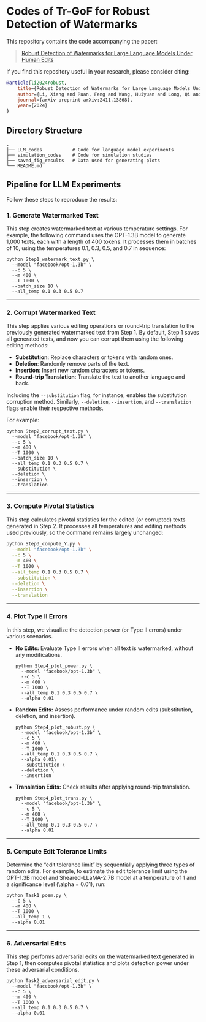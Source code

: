 # Codes of Tr-GoF for Robust Detection of Watermarks

This repository contains the code accompanying the paper:

> [Robust Detection of Watermarks for Large Language Models Under Human Edits](https://arxiv.org/abs/2411.13868)

If you find this repository useful in your research, please consider citing:

```bibtex
@article{li2024robust,
    title={Robust Detection of Watermarks for Large Language Models Under Human Edits},
    author={Li, Xiang and Ruan, Feng and Wang, Huiyuan and Long, Qi and Su, Weijie J},
    journal={arXiv preprint arXiv:2411.13868},
    year={2024}
}
```

## Directory Structure

```plaintext
.
├── LLM_codes           # Code for language model experiments
├── simulation_codes    # Code for simulation studies
├── saved_fig_results   # Data used for generating plots
└── README.md
```

## Pipeline for LLM Experiments

Follow these steps to reproduce the results:

### 1. Generate Watermarked Text

This step creates watermarked text at various temperature settings. For example, the following command uses the OPT-1.3B model to generate 1,000 texts, each with a length of 400 tokens. It processes them in batches of 10, using the temperatures 0.1, 0.3, 0.5, and 0.7 in sequence:

```
python Step1_watermark_text.py \
  --model "facebook/opt-1.3b" \
  --c 5 \
  --m 400 \
  --T 1000 \
  --batch_size 10 \
  --all_temp 0.1 0.3 0.5 0.7
```

---

### 2. Corrupt Watermarked Text

This step applies various editing operations or round-trip translation to the previously generated watermarked text from Step 1. By default, Step 1 saves all generated texts, and now you can corrupt them using the following editing methods:

- **Substitution**: Replace characters or tokens with random ones.
- **Deletion**: Randomly remove parts of the text.
- **Insertion**: Insert new random characters or tokens.
- **Round-trip Translation**: Translate the text to another language and back.

Including the `--substitution` flag, for instance, enables the substitution corruption method. Similarly, `--deletion`, `--insertion`, and `--translation` flags enable their respective methods. 

For example:

```
python Step2_corrupt_text.py \
  --model "facebook/opt-1.3b" \
  --c 5 \
  --m 400 \
  --T 1000 \
  --batch_size 10 \
  --all_temp 0.1 0.3 0.5 0.7 \
  --substitution \
  --deletion \
  --insertion \
  --translation
```

---

### 3. Compute Pivotal Statistics

This step calculates pivotal statistics for the edited (or corrupted) texts generated in Step 2. It processes all temperatures and editing methods used previously, so the command remains largely unchanged:

```bash
python Step3_compute_Y.py \
  --model "facebook/opt-1.3b" \
  --c 5 \
  --m 400 \
  --T 1000 \
  --all_temp 0.1 0.3 0.5 0.7 \
  --substitution \
  --deletion \
  --insertion \
  --translation
```

---

### 4. Plot Type II Errors

In this step, we visualize the detection power (or Type II errors) under various scenarios.

- **No Edits:**  Evaluate Type II errors when all text is watermarked, without any modifications.

  ``` 
  python Step4_plot_power.py \
    --model "facebook/opt-1.3b" \
    --c 5 \
    --m 400 \
    --T 1000 \
    --all_temp 0.1 0.3 0.5 0.7 \
    --alpha 0.01 
  ```

- **Random Edits:** Assess performance under random edits (substitution, deletion, and insertion).

  ```
  python Step4_plot_robust.py \
    --model "facebook/opt-1.3b" \
    --c 5 \
    --m 400 \
    --T 1000 \
    --all_temp 0.1 0.3 0.5 0.7 \
    --alpha 0.01\
    --substitution \
    --deletion \
    --insertion
  ```

- **Translation Edits:** Check results after applying round-trip translation.

  ```
  python Step4_plot_trans.py \
    --model "facebook/opt-1.3b" \
    --c 5 \
    --m 400 \
    --T 1000 \
    --all_temp 0.1 0.3 0.5 0.7 \
    --alpha 0.01
  ```
 
---

### 5. Compute Edit Tolerance Limits

Determine the “edit tolerance limit” by sequentially applying three types of random edits. For example, to estimate the edit tolerance limit using the OPT-1.3B model and Sheared-LLaMA-2.7B model at a temperature of 1 and a significance level \(\alpha = 0.01\), run:

```
python Task1_poem.py \
  --c 5 \
  --m 400 \
  --T 1000 \
  --all_temp 1 \
  --alpha 0.01
```

---

### 6. Adversarial Edits

This step performs adversarial edits on the watermarked text generated in Step 1, then computes pivotal statistics and plots detection power under these adversarial conditions.

```
python Task2_adversarial_edit.py \
  --model "facebook/opt-1.3b" \
  --c 5 \
  --m 400 \
  --T 1000 \
  --all_temp 0.1 0.3 0.5 0.7 \
  --alpha 0.01
```

